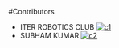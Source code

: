 #Contributors

- ITER ROBOTICS CLUB [![c1](https://badgen.net/badge/icon/IRC?icon=github&label)](https://github.com/IterRoboticsClub)
- SUBHAM KUMAR    [![c2](https://badgen.net/badge/icon/Subham?icon=github&label)](https://github.com/subhamkr555)
